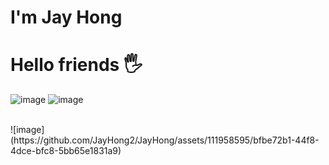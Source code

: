 # I'm Jay Hong
# Hello friends 🖐️

![image](https://github.com/JayHong2/JayHong/assets/111958595/147c5f0b-ba0c-45dd-9453-4dc8e4e9f1f4)
![image](https://github.com/JayHong2/JayHong/assets/111958595/3b17703e-e8b3-4be1-8862-65054f3c2854)

<br>
![image](https://github.com/JayHong2/JayHong/assets/111958595/bfbe72b1-44f8-4dce-bfc8-5bb65e1831a9)


